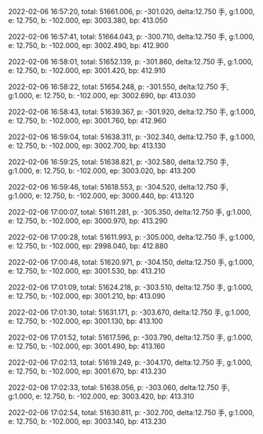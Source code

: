 2022-02-06 16:57:20, total: 51661.006, p: -301.020, delta:12.750 手, g:1.000, e: 12.750, b: -102.000, ep: 3003.380, bp: 413.050

2022-02-06 16:57:41, total: 51664.043, p: -300.710, delta:12.750 手, g:1.000, e: 12.750, b: -102.000, ep: 3002.490, bp: 412.900

2022-02-06 16:58:01, total: 51652.139, p: -301.860, delta:12.750 手, g:1.000, e: 12.750, b: -102.000, ep: 3001.420, bp: 412.910

2022-02-06 16:58:22, total: 51654.248, p: -301.550, delta:12.750 手, g:1.000, e: 12.750, b: -102.000, ep: 3002.690, bp: 413.030

2022-02-06 16:58:43, total: 51639.367, p: -301.920, delta:12.750 手, g:1.000, e: 12.750, b: -102.000, ep: 3001.760, bp: 412.960

2022-02-06 16:59:04, total: 51638.311, p: -302.340, delta:12.750 手, g:1.000, e: 12.750, b: -102.000, ep: 3002.700, bp: 413.130

2022-02-06 16:59:25, total: 51638.821, p: -302.580, delta:12.750 手, g:1.000, e: 12.750, b: -102.000, ep: 3003.020, bp: 413.200

2022-02-06 16:59:46, total: 51618.553, p: -304.520, delta:12.750 手, g:1.000, e: 12.750, b: -102.000, ep: 3000.440, bp: 413.120

2022-02-06 17:00:07, total: 51611.281, p: -305.350, delta:12.750 手, g:1.000, e: 12.750, b: -102.000, ep: 3000.970, bp: 413.290

2022-02-06 17:00:28, total: 51611.993, p: -305.000, delta:12.750 手, g:1.000, e: 12.750, b: -102.000, ep: 2998.040, bp: 412.880

2022-02-06 17:00:48, total: 51620.971, p: -304.150, delta:12.750 手, g:1.000, e: 12.750, b: -102.000, ep: 3001.530, bp: 413.210

2022-02-06 17:01:09, total: 51624.218, p: -303.510, delta:12.750 手, g:1.000, e: 12.750, b: -102.000, ep: 3001.210, bp: 413.090

2022-02-06 17:01:30, total: 51631.171, p: -303.670, delta:12.750 手, g:1.000, e: 12.750, b: -102.000, ep: 3001.130, bp: 413.100

2022-02-06 17:01:52, total: 51617.596, p: -303.790, delta:12.750 手, g:1.000, e: 12.750, b: -102.000, ep: 3001.490, bp: 413.160

2022-02-06 17:02:13, total: 51619.249, p: -304.170, delta:12.750 手, g:1.000, e: 12.750, b: -102.000, ep: 3001.670, bp: 413.230

2022-02-06 17:02:33, total: 51638.056, p: -303.060, delta:12.750 手, g:1.000, e: 12.750, b: -102.000, ep: 3003.420, bp: 413.310

2022-02-06 17:02:54, total: 51630.811, p: -302.700, delta:12.750 手, g:1.000, e: 12.750, b: -102.000, ep: 3003.140, bp: 413.230